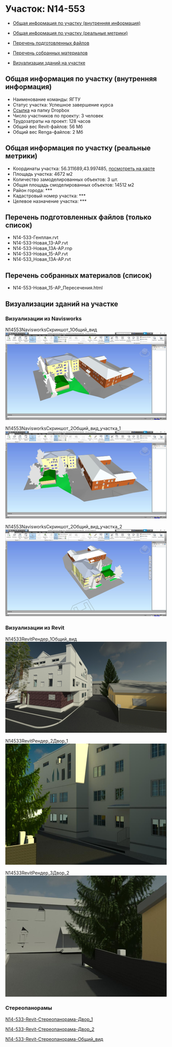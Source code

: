 # Участок: N14-553

* [Общая информация по участку (внутренняя информация)](#Chapter1)

* [Общая информация по участку (реальные метрики)](#Chapter2)

* [Перечень подготовленных файлов](#Chapter3)

* [Перечень собранных материалов](#Chapter4)

* [Визуализации зданий на участке](#Chapter6)

## <a id="Chapter1"></a> Общая информация по участку (внутренняя информация)
+ Наименование команды: ЯГТУ
+ Статус участка: Успешное завершение курса
+ [Ссылка](https://www.dropbox.com/sh/wvvgv1nw1iqred9/AAB4Ni-bhzUHayqESph_TLYPa/N14_553?dl=0) на папку Dropbox
+ Число участников по проекту: 3 человек
+ Трудозатраты на проект: 128 часов
+ Общий вес Revit-файлов: 56 Мб
+ Общий вес Renga-файлов: 2 Мб
## <a id="Chapter2"></a> Общая информация по участку (реальные метрики)
+ Координаты участка: 56.311689,43.997485, [посмотреть на карте](https://yandex.ru/maps/47/nizhny-novgorod/?ll=43.997485%2C56.311689&z=19)
+ Площадь участка: 4672 м2
+ Количество замоделированных объектов: 3 шт.
+ Общая площадь смоделированных объектов: 14512 м2
+ Район города: *** 
+ Кадастровый номер участка: *** 
+ Целевое назначение участка: *** 
## <a id="Chapter3"></a> Перечень подготовленных файлов (только список)
+ N14-533-Генплан.rvt
+ N14-533-Новая_13-АР.rvt
+ N14-533-Новая_13А-АР.rnp
+ N14-533-Новая_15-АР.rvt
+ N14-533_Новая_13А-АР.rvt
## <a id="Chapter4"></a> Перечень собранных материалов (список)
+ N14-553-Новая_15-АР_Пересечения.html
## <a id="Chapter6"></a> Визуализации зданий на участке
### Визуализации из Navisworks
N14553NavisworksСкриншот_1Общий_вид
![N14-553-Navisworks-Скриншот_1-Общий_вид](/Images/N14_553/N14-553-Navisworks-Скриншот_1-Общий_вид_Compressed.jpg)

N14553NavisworksСкриншот_2Общий_вид_участка_1
![N14-553-Navisworks-Скриншот_2-Общий_вид_участка_1](/Images/N14_553/N14-553-Navisworks-Скриншот_2-Общий_вид_участка_1_Compressed.jpg)

N14553NavisworksСкриншот_2Общий_вид_участка_2
![N14-553-Navisworks-Скриншот_2-Общий_вид_участка_2](/Images/N14_553/N14-553-Navisworks-Скриншот_2-Общий_вид_участка_2_Compressed.jpg)

### Визуализации из Revit
N14533RevitРендер_1Общий_вид
![N14-533-Revit-Рендер_1-Общий_вид](/Images/N14_553/N14-533-Revit-Рендер_1-Общий_вид_Compressed.jpg)

N14533RevitРендер_2Двор_1
![N14-533-Revit-Рендер_2-Двор_1](/Images/N14_553/N14-533-Revit-Рендер_2-Двор_1_Compressed.jpg)

N14533RevitРендер_3Двор_2
![N14-533-Revit-Рендер_3-Двор_2](/Images/N14_553/N14-533-Revit-Рендер_3-Двор_2_Compressed.jpg)

### Стереопанорамы
[N14-533-Revit-Стереопанорама-Двор_1](https://pano.autodesk.com/pano.html?url=jpgs/05e1fb3b-046c-4eb8-9acf-d646e85240e5&version=2)

[N14-533-Revit-Стереопанорама-Двор_2](https://pano.autodesk.com/pano.html?url=jpgs/322fb623-e456-49f4-b610-279c594ee1b8&version=2)

[N14-533-Revit-Стереопанорама-Общий_вид](https://pano.autodesk.com/pano.html?url=jpgs/05e1fb3b-046c-4eb8-9acf-d646e85240e5&version=2)

